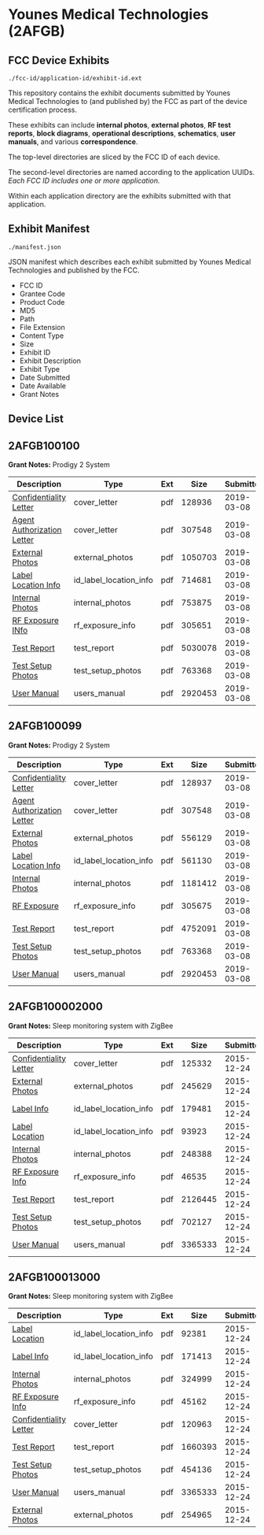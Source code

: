 # Younes Medical Technologies (2AFGB)
## FCC Device Exhibits

```
./fcc-id/application-id/exhibit-id.ext
```

This repository contains the exhibit documents submitted by Younes Medical Technologies to (and published by) the FCC as part of the device certification process.

These exhibits can include **internal photos**, **external photos**, **RF test reports**, **block diagrams**, **operational descriptions**, **schematics**, **user manuals**, and various **correspondence**.

The top-level directories are sliced by the FCC ID of each device.

The second-level directories are named according to the application UUIDs. *Each FCC ID includes one or more application.*

Within each application directory are the exhibits submitted with that application. 

## Exhibit Manifest

```
./manifest.json
```

JSON manifest which describes each exhibit submitted by Younes Medical Technologies and published by the FCC.

- FCC ID
- Grantee Code
- Product Code
- MD5
- Path
- File Extension
- Content Type
- Size
- Exhibit ID
- Exhibit Description
- Exhibit Type
- Date Submitted
- Date Available
- Grant Notes

## Device List
## 2AFGB100100
**Grant Notes:** Prodigy 2 System

| Description | Type | Ext | Size | Submitted | Available |
| ----------- | ---- | --- | ---- | --------- | --------- |
| [Confidentiality Letter](2AFGB100100/a5196d65caed3f128ad9ebc63a13bea7/4195858.pdf) | cover_letter | pdf | 128936 | 2019-03-08 | 2019-03-08 |
| [Agent Authorization Letter](2AFGB100100/a5196d65caed3f128ad9ebc63a13bea7/4195861.pdf) | cover_letter | pdf | 307548 | 2019-03-08 | 2019-03-08 |
| [External Photos](2AFGB100100/a5196d65caed3f128ad9ebc63a13bea7/4195863.pdf) | external_photos | pdf | 1050703 | 2019-03-08 | 2019-09-04 |
| [Label Location Info](2AFGB100100/a5196d65caed3f128ad9ebc63a13bea7/4195860.pdf) | id_label_location_info | pdf | 714681 | 2019-03-08 | 2019-03-08 |
| [Internal Photos](2AFGB100100/a5196d65caed3f128ad9ebc63a13bea7/4195864.pdf) | internal_photos | pdf | 753875 | 2019-03-08 | 2019-09-04 |
| [RF Exposure INfo](2AFGB100100/a5196d65caed3f128ad9ebc63a13bea7/4195855.pdf) | rf_exposure_info | pdf | 305651 | 2019-03-08 | 2019-03-08 |
| [Test Report](2AFGB100100/a5196d65caed3f128ad9ebc63a13bea7/4195856.pdf) | test_report | pdf | 5030078 | 2019-03-08 | 2019-03-08 |
| [Test Setup Photos](2AFGB100100/a5196d65caed3f128ad9ebc63a13bea7/4195865.pdf) | test_setup_photos | pdf | 763368 | 2019-03-08 | 2019-09-04 |
| [User Manual](2AFGB100100/a5196d65caed3f128ad9ebc63a13bea7/4195862.pdf) | users_manual | pdf | 2920453 | 2019-03-08 | 2019-09-04 |
## 2AFGB100099
**Grant Notes:** Prodigy 2 System

| Description | Type | Ext | Size | Submitted | Available |
| ----------- | ---- | --- | ---- | --------- | --------- |
| [Confidentiality Letter](2AFGB100099/8e682d755a20b61aa76fe764ca37e452/4195963.pdf) | cover_letter | pdf | 128937 | 2019-03-08 | 2019-03-08 |
| [Agent Authorization Letter](2AFGB100099/8e682d755a20b61aa76fe764ca37e452/4195861.pdf) | cover_letter | pdf | 307548 | 2019-03-08 | 2019-03-08 |
| [External Photos](2AFGB100099/8e682d755a20b61aa76fe764ca37e452/4195968.pdf) | external_photos | pdf | 556129 | 2019-03-08 | 2019-09-04 |
| [Label Location Info](2AFGB100099/8e682d755a20b61aa76fe764ca37e452/4195974.pdf) | id_label_location_info | pdf | 561130 | 2019-03-08 | 2019-03-08 |
| [Internal Photos](2AFGB100099/8e682d755a20b61aa76fe764ca37e452/4195969.pdf) | internal_photos | pdf | 1181412 | 2019-03-08 | 2019-09-04 |
| [RF Exposure](2AFGB100099/8e682d755a20b61aa76fe764ca37e452/4195962.pdf) | rf_exposure_info | pdf | 305675 | 2019-03-08 | 2019-03-08 |
| [Test Report](2AFGB100099/8e682d755a20b61aa76fe764ca37e452/4195961.pdf) | test_report | pdf | 4752091 | 2019-03-08 | 2019-03-08 |
| [Test Setup Photos](2AFGB100099/8e682d755a20b61aa76fe764ca37e452/4195865.pdf) | test_setup_photos | pdf | 763368 | 2019-03-08 | 2019-09-04 |
| [User Manual](2AFGB100099/8e682d755a20b61aa76fe764ca37e452/4195862.pdf) | users_manual | pdf | 2920453 | 2019-03-08 | 2019-09-04 |
## 2AFGB100002000
**Grant Notes:** Sleep monitoring system with ZigBee

| Description | Type | Ext | Size | Submitted | Available |
| ----------- | ---- | --- | ---- | --------- | --------- |
| [Confidentiality Letter](2AFGB100002000/4f490544582691c1edbc51ce4a1e9833/2856225.pdf) | cover_letter | pdf | 125332 | 2015-12-24 | 2015-12-24 |
| [External Photos](2AFGB100002000/4f490544582691c1edbc51ce4a1e9833/2856224.pdf) | external_photos | pdf | 245629 | 2015-12-24 | 2015-12-24 |
| [Label Info](2AFGB100002000/4f490544582691c1edbc51ce4a1e9833/2856227.pdf) | id_label_location_info | pdf | 179481 | 2015-12-24 | 2015-12-24 |
| [Label Location](2AFGB100002000/4f490544582691c1edbc51ce4a1e9833/2856228.pdf) | id_label_location_info | pdf | 93923 | 2015-12-24 | 2015-12-24 |
| [Internal Photos](2AFGB100002000/4f490544582691c1edbc51ce4a1e9833/2856226.pdf) | internal_photos | pdf | 248388 | 2015-12-24 | 2015-12-24 |
| [RF Exposure Info](2AFGB100002000/4f490544582691c1edbc51ce4a1e9833/2856229.pdf) | rf_exposure_info | pdf | 46535 | 2015-12-24 | 2015-12-24 |
| [Test Report](2AFGB100002000/4f490544582691c1edbc51ce4a1e9833/2856230.pdf) | test_report | pdf | 2126445 | 2015-12-24 | 2015-12-24 |
| [Test Setup Photos](2AFGB100002000/4f490544582691c1edbc51ce4a1e9833/2856231.pdf) | test_setup_photos | pdf | 702127 | 2015-12-24 | 2015-12-24 |
| [User Manual](2AFGB100002000/4f490544582691c1edbc51ce4a1e9833/2856232.pdf) | users_manual | pdf | 3365333 | 2015-12-24 | 2015-12-24 |
## 2AFGB100013000
**Grant Notes:** Sleep monitoring system with ZigBee

| Description | Type | Ext | Size | Submitted | Available |
| ----------- | ---- | --- | ---- | --------- | --------- |
| [Label Location](2AFGB100013000/c0b289055e24b8db7936f9cf154aa021/2856241.pdf) | id_label_location_info | pdf | 92381 | 2015-12-24 | 2015-12-24 |
| [Label Info](2AFGB100013000/c0b289055e24b8db7936f9cf154aa021/2856240.pdf) | id_label_location_info | pdf | 171413 | 2015-12-24 | 2015-12-24 |
| [Internal Photos](2AFGB100013000/c0b289055e24b8db7936f9cf154aa021/2856239.pdf) | internal_photos | pdf | 324999 | 2015-12-24 | 2015-12-24 |
| [RF Exposure Info](2AFGB100013000/c0b289055e24b8db7936f9cf154aa021/2856242.pdf) | rf_exposure_info | pdf | 45162 | 2015-12-24 | 2015-12-24 |
| [Confidentiality Letter](2AFGB100013000/c0b289055e24b8db7936f9cf154aa021/2856238.pdf) | cover_letter | pdf | 120963 | 2015-12-24 | 2015-12-24 |
| [Test Report](2AFGB100013000/c0b289055e24b8db7936f9cf154aa021/2856243.pdf) | test_report | pdf | 1660393 | 2015-12-24 | 2015-12-24 |
| [Test Setup Photos](2AFGB100013000/c0b289055e24b8db7936f9cf154aa021/2856244.pdf) | test_setup_photos | pdf | 454136 | 2015-12-24 | 2015-12-24 |
| [User Manual](2AFGB100013000/c0b289055e24b8db7936f9cf154aa021/2856232.pdf) | users_manual | pdf | 3365333 | 2015-12-24 | 2015-12-24 |
| [External Photos](2AFGB100013000/c0b289055e24b8db7936f9cf154aa021/2856237.pdf) | external_photos | pdf | 254965 | 2015-12-24 | 2015-12-24 |
